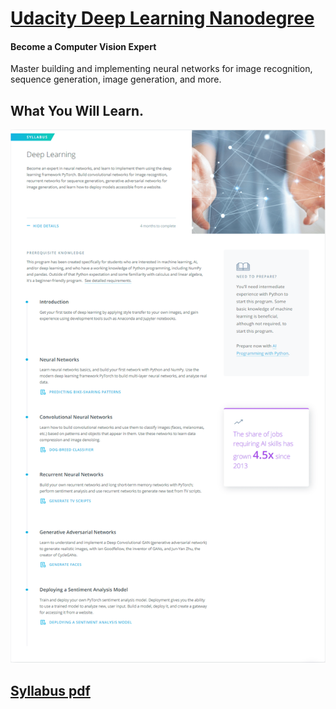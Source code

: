 # [Udacity Deep Learning Nanodegree](https://www.udacity.com/course/deep-learning-nanodegree--nd101) 


#### Become a Computer Vision Expert
<p>Master building and implementing neural networks for image recognition, sequence generation, image generation, and more.</p>

## What You Will Learn.


![DLND outline](asset/outline.png)



## [Syllabus pdf](https://d20vrrgs8k4bvw.cloudfront.net/documents/en-US/Deep+Learning+Nanodegree+Syllabus+8-15.pdf)
